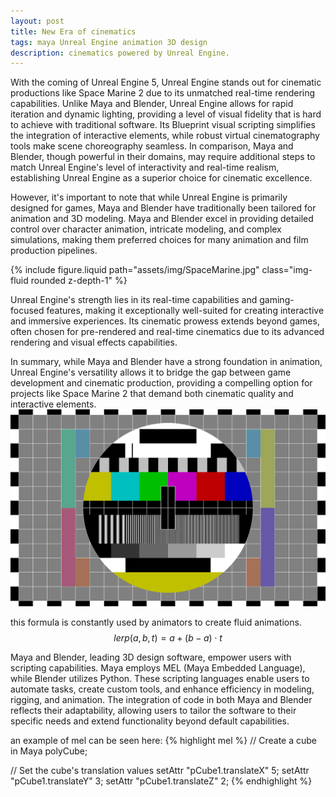 ```yaml
---
layout: post
title: New Era of cinematics
tags: maya Unreal Engine animation 3D design
description: cinematics powered by Unreal Engine.
---
```

With the coming of Unreal Engine 5, Unreal Engine stands out for cinematic productions like Space Marine 2 due to its unmatched real-time rendering capabilities. Unlike Maya and Blender, Unreal Engine allows for rapid iteration and dynamic lighting, providing a level of visual fidelity that is hard to achieve with traditional software. Its Blueprint visual scripting simplifies the integration of interactive elements, while robust virtual cinematography tools make scene choreography seamless. In comparison, Maya and Blender, though powerful in their domains, may require additional steps to match Unreal Engine's level of interactivity and real-time realism, establishing Unreal Engine as a superior choice for cinematic excellence.

However, it's important to note that while Unreal Engine is primarily designed for games, Maya and Blender have traditionally been tailored for animation and 3D modeling. Maya and Blender excel in providing detailed control over character animation, intricate modeling, and complex simulations, making them preferred choices for many animation and film production pipelines.

<div class="row mt-3">
    <div class="col-sm mt-3 mt-md-0">
        {% include figure.liquid path="assets/img/SpaceMarine.jpg" class="img-fluid rounded z-depth-1" %}
    </div>


Unreal Engine's strength lies in its real-time capabilities and gaming-focused features, making it exceptionally well-suited for creating interactive and immersive experiences. Its cinematic prowess extends beyond games, often chosen for pre-rendered and real-time cinematics due to its advanced rendering and visual effects capabilities.

In summary, while Maya and Blender have a strong foundation in animation, Unreal Engine's versatility allows it to bridge the gap between game development and cinematic production, providing a compelling option for projects like Space Marine 2 that demand both cinematic quality and interactive elements.
![Alt Text](/assets/img/test.jpg)

this formula is constantly used by animators to create fluid animations.
$$ lerp(a,b,t)=a+(b−a)⋅t $$


Maya and Blender, leading 3D design software, empower users with scripting capabilities. Maya employs MEL (Maya Embedded Language), while Blender utilizes Python. These scripting languages enable users to automate tasks, create custom tools, and enhance efficiency in modeling, rigging, and animation. The integration of code in both Maya and Blender reflects their adaptability, allowing users to tailor the software to their specific needs and extend functionality beyond default capabilities.

an example of mel can be seen here:
{% highlight mel %}
// Create a cube in Maya
polyCube;

// Set the cube's translation values
setAttr "pCube1.translateX" 5;
setAttr "pCube1.translateY" 3;
setAttr "pCube1.translateZ" 2;
{% endhighlight %}